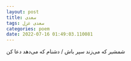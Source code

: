 ```yaml
---
layout: post
title: سعدی
tags: سعدی غزل
categories: poem
date: 2022-07-16 01:49:03.110081
---
```


شمشیر که می‌زند سپر باش / دشنام که می‌دهد دعا کن